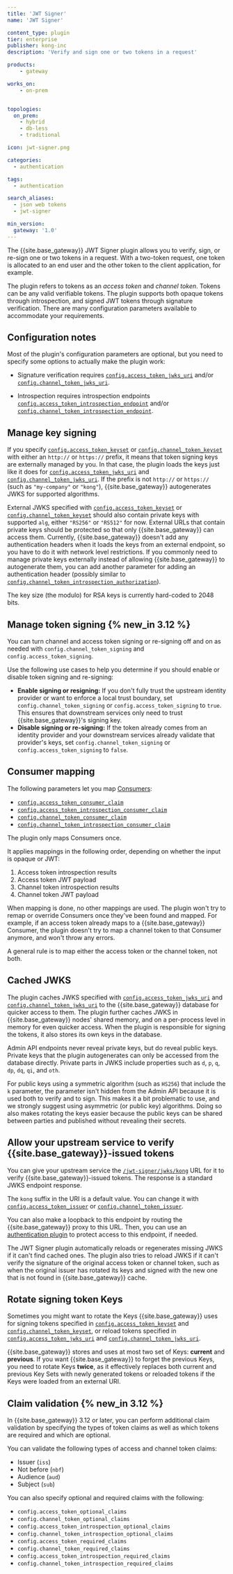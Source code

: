 ```yaml
---
title: 'JWT Signer'
name: 'JWT Signer'

content_type: plugin
tier: enterprise
publisher: kong-inc
description: 'Verify and sign one or two tokens in a request'

products:
    - gateway

works_on:
    - on-prem


topologies:
  on_prem:
    - hybrid
    - db-less
    - traditional

icon: jwt-signer.png

categories:
  - authentication

tags:
  - authentication

search_aliases:
  - json web tokens
  - jwt-signer

min_version:
  gateway: '1.0'
---
```


The {{site.base_gateway}} JWT Signer plugin allows you to verify, sign, or re-sign
one or two tokens in a request. With a two-token request, one token
is allocated to an end user and the other token to the client application,
for example.

The plugin refers to tokens as an _access token_
and _channel token_. Tokens can be any valid verifiable tokens. The plugin
supports both opaque tokens through introspection,
and signed JWT tokens through signature verification. There are many
configuration parameters available to accommodate your requirements.

## Configuration notes

Most of the plugin's configuration parameters are optional, but you need to 
specify some options to actually make the plugin work:

* Signature verification requires
[`config.access_token_jwks_uri`](/plugins/jwt-signer/reference/#schema--config-access-token-jwks-uri) and/or [`config.channel_token_jwks_uri`](/plugins/jwt-signer/reference/#schema--config-channel-token-jwks-uri).

* Introspection requires introspection endpoints
[`config.access_token_introspection_endpoint`](/plugins/jwt-signer/reference/#schema--config-access-token-introspection-endpoint) and/or [`config.channel_token_introspection_endpoint`](/plugins/jwt-signer/reference/#schema--config-channel-token-introspection-endpoint).

## Manage key signing

If you specify [`config.access_token_keyset`](/plugins/jwt-signer/reference/#schema--config-access-token-keyset) or [`config.channel_token_keyset`](/plugins/jwt-signer/reference/#schema--config-channel-token-keyset) with either an
`http://` or `https://` prefix, it means that token signing keys are externally managed by you.
In that case, the plugin loads the keys just like it does for [`config.access_token_jwks_uri`](/plugins/jwt-signer/reference/#schema--config-access-token-jwks-uri)
and [`config.channel_token_jwks_uri`](/plugins/jwt-signer/reference/#schema--config-channel-token-jwks-uri). If the prefix is not `http://` or `https://`
(such as `"my-company"` or `"kong"`), {{site.base_gateway}} autogenerates JWKS for supported algorithms.

External JWKS specified with [`config.access_token_keyset`](/plugins/jwt-signer/reference/#schema--config-access-token-keyset) or
[`config.channel_token_keyset`](/plugins/jwt-signer/reference/#schema--config-channel-token-keyset) should also contain private keys with supported `alg`,
either `"RS256"` or `"RS512"` for now. External URLs that contain private keys should
be protected so that only {{site.base_gateway}} can access them. Currently, {{site.base_gateway}} doesn't add any authentication
headers when it loads the keys from an external endpoint, so you have to do it with network
level restrictions. If you commonly need to manage private keys externally
instead of allowing {{site.base_gateway}} to autogenerate them, you can add another parameter
for adding an authentication header (possibly similar to
[`config.channel_token_introspection_authorization`](/plugins/jwt-signer/reference/#schema--config-channel-token-introspection-authorization)).

The key size (the modulo) for RSA keys is currently hard-coded to 2048 bits.

## Manage token signing {% new_in 3.12 %}

You can turn channel and access token signing or re-signing off and on as needed with `config.channel_token_signing` and `config.access_token_signing`.

Use the following use cases to help you determine if you should enable or disable token signing and re-signing:
* **Enable signing or resigning:** If you don't fully trust the upstream identity provider or want to enforce a local trust boundary, set `config.channel_token_signing` or `config.access_token_signing` to `true`. This ensures that downstream services only need to trust {{site.base_gateway}}'s signing key.
* **Disable signing or re-signing:** If the token already comes from an identity provider and your downstream services already validate that provider's keys, set `config.channel_token_signing` or `config.access_token_signing` to `false`.

## Consumer mapping

The following parameters let you map [Consumers](/gateway/entities/consumer/):

- [`config.access_token_consumer_claim`](/plugins/jwt-signer/reference/#schema--config-access-token-consumer-claim)
- [`config.access_token_introspection_consumer_claim`](/plugins/jwt-signer/reference/#schema--config-access-token-introspection-consumer-claim)
- [`config.channel_token_consumer_claim`](/plugins/jwt-signer/reference/#schema--config-channel-token-consumer-claim)
- [`config.channel_token_introspection_consumer_claim`](/plugins/jwt-signer/reference/#schema--config-channel-token-introspection-consumer-claim)

The plugin only maps Consumers once. 

It applies mappings in the following order, depending on whether the input is opaque or JWT:

1. Access token introspection results
2. Access token JWT payload
3. Channel token introspection results
4. Channel token JWT payload

When mapping is done, no other mappings are used.
The plugin won't try to remap or override Consumers once they've been found and mapped. 
For example, if an access token already maps to a {{site.base_gateway}} Consumer, the plugin doesn't try 
to map a channel token to that Consumer anymore, and won't throw any errors.

A general rule is to map either the access token or the channel token, not both.

## Cached JWKS

The plugin caches JWKS specified with [`config.access_token_jwks_uri`](/plugins/jwt-signer/reference/#schema--config-access-token-jwks-uri) and
[`config.channel_token_jwks_uri`](/plugins/jwt-signer/reference/#schema--config-channel-token-jwks-uri) to the {{site.base_gateway}} database for quicker access to them. The plugin
further caches JWKS in {{site.base_gateway}} nodes' shared memory, and on a per-process level in memory for
even quicker access. When the plugin is responsible for signing the tokens, it
also stores its own keys in the database.

Admin API endpoints never reveal private keys, but do reveal public keys.
Private keys that the plugin autogenerates can only be accessed from the database
directly. Private parts in JWKS include
properties such as `d`, `p`, `q`, `dp`, `dq`, `qi`, and `oth`. 

For public keys using a symmetric algorithm (such as `HS256`) that include the `k` parameter,
the parameter isn't hidden from the Admin API because it is used both to verify and
to sign. This makes it a bit problematic to use, and we strongly suggest using
asymmetric (or public key) algorithms. Doing so also makes rotating the keys
easier because the public keys can be shared between parties
and published without revealing their secrets.

## Allow your upstream service to verify {{site.base_gateway}}-issued tokens

You can give your upstream service the [`/jwt-signer/jwks/kong`](/plugins/jwt-signer/api/#/paths/jwt-signer-jwks-JwtSignerJwks/get) URL for it to verify {{site.base_gateway}}-issued tokens. The response is a standard
JWKS endpoint response. 

The `kong` suffix in the URI is a default value. You can change it
with [`config.access_token_issuer`](/plugins/jwt-signer/reference/#schema--config-access-token-issuer) or [`config.channel_token_issuer`](/plugins/jwt-signer/reference/#schema--config-channel-token-issuer).

You can also make a loopback to this endpoint by routing the {{site.base_gateway}} proxy to this URL.
Then, you can use an [authentication plugin](/plugins/?category=authentication) to protect access to this endpoint,
if needed.

The JWT Signer plugin automatically reloads or regenerates missing JWKS if it can't
find cached ones. The plugin also tries to reload JWKS if it can't verify
the signature of the original access token or channel token, such as when
the original issuer has rotated its keys and signed with the new one that is not
found in {{site.base_gateway}} cache.

## Rotate signing token Keys

Sometimes you might want to rotate the Keys {{site.base_gateway}} uses for signing tokens specified in
[`config.access_token_keyset`](/plugins/jwt-signer/reference/#schema--config-access-token-keyset) and [`config.channel_token_keyset`](/plugins/jwt-signer/reference/#schema--config-channel-token-keyset), or
reload tokens specified in [`config.access_token_jwks_uri`](/plugins/jwt-signer/reference/#schema--config-access-token-jwks-uri) and
[`config.channel_token_jwks_uri`](/plugins/jwt-signer/reference/#schema--config-channel-token-jwks-uri). 

{{site.base_gateway}} stores and uses at most two set of Keys:
**current** and **previous**. If you want {{site.base_gateway}} to forget the previous Keys, you need to
rotate Keys **twice**, as it effectively replaces both current and previous Key Sets
with newly generated tokens or reloaded tokens if the Keys were loaded from
an external URI.

## Claim validation {% new_in 3.12 %}

In {{site.base_gateway}} 3.12 or later, you can perform additional claim validation by specifying the types of token claims as well as which tokens are required and which are optional. 

You can validate the following types of access and channel token claims:
* Issuer (`iss`)
* Not before (`nbf`)
* Audience (`aud`)
* Subject (`sub`)

You can also specify optional and required claims with the following:
* `config.access_token_optional_claims`
* `config.channel_token_optional_claims`
* `config.access_token_introspection_optional_claims`
* `config.channel_token_introspection_optional_claims`
* `config.access_token_required_claims`
* `config.channel_token_required_claims`
* `config.access_token_introspection_required_claims`
* `config.channel_token_introspection_required_claims`



